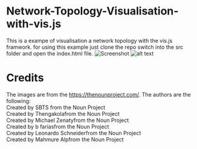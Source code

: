 # Network-Topology-Visualisation-with-vis.js
This is a exampe of visualisation a network topology with the vis.js framwork.
for using this example just clone the repo switch into the src folder and open the
index.html file.
![Screenshot](./Screenshot/PictureofVisualisation.png)
![alt text](./screenshot/PictureofVisualisation.png "Description goes here")


# Credits
The images are from the https://thenounproject.com/. The authors are the following:<br>
<text x="0" y="143" fill="#000000" font-size="5px" font-weight="bold" font-family="'Helvetica Neue', Helvetica, Arial-Unicode, Arial, Sans-serif">Created by SBTS</text><text x="0" y="148" fill="#000000" font-size="5px" font-weight="bold" font-family="'Helvetica Neue', Helvetica, Arial-Unicode, Arial, Sans-serif"> from the Noun Project</text><br>
<text x="0" y="115" fill="#000000" font-size="5px" font-weight="bold" font-family="'Helvetica Neue', Helvetica, Arial-Unicode, Arial, Sans-serif">Created by Thengakola</text><text x="0" y="120" fill="#000000" font-size="5px" font-weight="bold" font-family="'Helvetica Neue', Helvetica, Arial-Unicode, Arial, Sans-serif">from the Noun Project</text><br>
<text x="0" y="115" fill="#000000" font-size="5px" font-weight="bold" font-family="'Helvetica Neue', Helvetica, Arial-Unicode, Arial, Sans-serif">Created by Michael Zenaty</text><text x="0" y="120" fill="#000000" font-size="5px" font-weight="bold" font-family="'Helvetica Neue', Helvetica, Arial-Unicode, Arial, Sans-serif">from the Noun Project</text><br>
<text x="0" y="115" fill="#000000" font-size="5px" font-weight="bold" font-family="'Helvetica Neue', Helvetica, Arial-Unicode, Arial, Sans-serif">Created by b farias</text><text x="0" y="120" fill="#000000" font-size="5px" font-weight="bold" font-family="'Helvetica Neue', Helvetica, Arial-Unicode, Arial, Sans-serif">from the Noun Project</text><br>
<text x="0" y="115" fill="#000000" font-size="5px" font-weight="bold" font-family="'Helvetica Neue', Helvetica, Arial-Unicode, Arial, Sans-serif">Created by Leonardo Schneider</text><text x="0" y="120" fill="#000000" font-size="5px" font-weight="bold" font-family="'Helvetica Neue', Helvetica, Arial-Unicode, Arial, Sans-serif">from the Noun Project</text><br>
<text x="0" y="115" fill="#000000" font-size="5px" font-weight="bold" font-family="'Helvetica Neue', Helvetica, Arial-Unicode, Arial, Sans-serif">Created by Mahmure Alp</text><text x="0" y="120" fill="#000000" font-size="5px" font-weight="bold" font-family="'Helvetica Neue', Helvetica, Arial-Unicode, Arial, Sans-serif">from the Noun Project</text><br>
